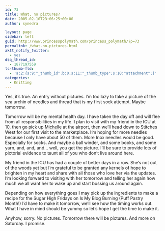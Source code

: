 ```yaml
---
id: 73
title: What, no pictures?
date: 2005-02-10T23:06:25+00:00
author: synedra

layout: page
sidebar: left
guid: http://www.princesspolymath.com/princess_polymath/?p=73
permalink: /what-no-pictures.html
aktt_notify_twitter:
  - yes
dsq_thread_id:
  - 1877197559
tc-thumb-fld:
  - 'a:2:{s:9:"_thumb_id";b:0;s:11:"_thumb_type";s:10:"attachment";}'
categories:
  - Knitting
---
```

Yes, it&#8217;s true. An entry without pictures. I&#8217;m too lazy to take a picture of the sea urchin of needles and thread that is my first sock attempt. Maybe tomorrow.
  
Tomorrow will be my mental health day. I have taken the day off and will flee from all responsibilities in my life. I plan to visit with my friend in the ICU at 10, then go pick up [Michelle](http://fickleknitterfiend.blogspot.com) at the airport, then we&#8217;ll head down to Stitches West for our first visit to the marketplace. I&#8217;m hoping for more needles because I only have about 50 of them. More Inox needles would be good. Especially for socks. And maybe a ball winder, and some books, and some yarn, and, and, and&#8230; well, you get the picture. I&#8217;ll be sure to provide lots of pictorial evidence to taunt all of you who don&#8217;t live around here.
  
My friend in the ICU has had a couple of better days in a row. She&#8217;s not out of the woods yet but I&#8217;m grateful to be granted any kernels of hope to brighten in my heart and share with all those who love her via the updates. I&#8217;m looking forward to visiting with her tomorrow and telling her again how much we all want her to wake up and start bossing us around again.
  
Depending on how everything goes I may pick up the ingredients to make a recipe for the Sugar High Fridays on Is My Blog Burning (Puff Pastry Month!) I&#8217;d have to make it tomorrow, we&#8217;ll see how the timing works out. What I have in mind should be yummy so let&#8217;s hope I get the time to make it.
  
Anyhow, sorry. No pictures. Tomorrow there will be pictures. And more on Saturday. I promise.